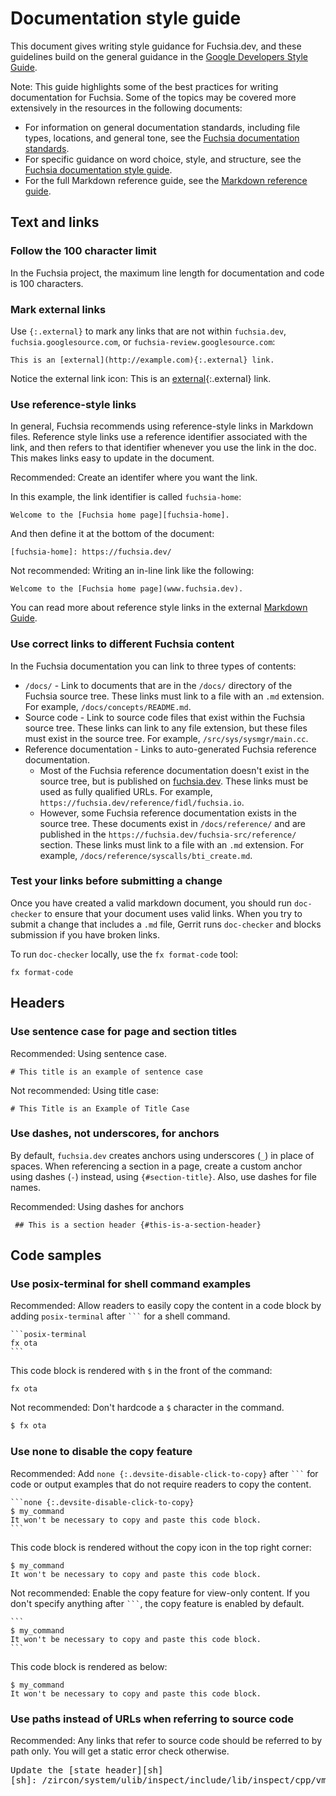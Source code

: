 # Documentation style guide

This document gives writing style guidance for Fuchsia.dev, and these
guidelines build on the general guidance in the [Google Developers Style
Guide][google-dev-doc-style-guide].

Note: This guide highlights some of the best practices for writing
documentation for Fuchsia. Some of the topics may be covered more extensively
in the resources in the following documents:

* For information on general documentation standards, including file types,
  locations, and general tone, see the [Fuchsia documentation
  standards][doc-standard].
* For specific guidance on word choice, style, and structure, see the
  [Fuchsia documentation style guide][style-guide].
* For the full Markdown reference guide, see the
  [Markdown reference guide][markdown-guide].

## Text and links

### Follow the 100 character limit

In the Fuchsia project, the maximum line length for documentation and code is
100 characters.

### Mark external links

Use `{:.external}` to mark any links that are not within `fuchsia.dev`,
`fuchsia.googlesource.com`, or `fuchsia-review.googlesource.com`:

```none
This is an [external](http://example.com){:.external} link.
```

Notice the external link icon: This is an
[external][external-link-example]{:.external} link.

### Use reference-style links

In general, Fuchsia recommends using reference-style links in Markdown files.
Reference style links use a reference identifier associated with the link, and
then refers to that identifier whenever you use the link in the doc. This makes
links easy to update in the document.


<span class="compare-better">Recommended</span>: Create an identifer where you
want the link.

In this example, the link identifier is called `fuchsia-home`:

```none
Welcome to the [Fuchsia home page][fuchsia-home].
```

And then define it at the bottom of the document:

<pre><code>[fuchsia-home]: https://fuchsia.dev/</code></pre>

<span class="compare-worse">Not recommended</span>: Writing an in-line link
like the following:

```none
Welcome to the [Fuchsia home page](www.fuchsia.dev).
```

You can read more about reference style links in the external
[Markdown Guide][markdown-reference-links].

### Use correct links to different Fuchsia content

In the Fuchsia documentation you can link to three types of contents:

* `/docs/` - Link to documents that are in the `/docs/` directory of the Fuchsia
  source tree. These links must link to a file with an `.md` extension. For
  example, `/docs/concepts/README.md`.
* Source code - Link to source code files that exist within the Fuchsia source
  tree. These links can link to any file extension, but these files must exist
  in the source tree. For example, `/src/sys/sysmgr/main.cc`.
* Reference documentation - Links to auto-generated Fuchsia reference
  documentation. 
  * Most of the Fuchsia reference documentation doesn't exist in
    the source tree, but is published on [fuchsia.dev][fuchsia-dev]. These links
    must be used as fully qualified URLs. For example,
    `https://fuchsia.dev/reference/fidl/fuchsia.io`.
  * However, some Fuchsia reference documentation exists in the source
    tree. These documents exist in `/docs/reference/` and are published in the
    `https://fuchsia.dev/fuchsia-src/reference/` section. These links must link
    to a file with an `.md` extension. For example,
    `/docs/reference/syscalls/bti_create.md`.

### Test your links before submitting a change

Once you have created a valid markdown document, you should run `doc-checker`
to ensure that your document uses valid links. When you try to submit a change
that includes a `.md` file, Gerrit runs `doc-checker` and blocks submission if
you have broken links.

To run `doc-checker` locally, use the `fx format-code` tool:

```posix-terminal
fx format-code
```

## Headers

### Use sentence case for page and section titles

<span class="compare-better">Recommended</span>: Using sentence case.

```none
# This title is an example of sentence case
```

<span class="compare-worse">Not recommended</span>: Using title case:

```none
# This Title is an Example of Title Case
```

### Use dashes, not underscores, for anchors

By default, `fuchsia.dev` creates anchors using underscores (`_`) in place of
spaces. When referencing a section in a page, create a custom anchor using
dashes (`-`) instead, using `{#section-title}`. Also, use dashes for file names.

<span class="compare-better">Recommended</span>: Using dashes for anchors

```none
 ## This is a section header {#this-is-a-section-header}
```

## Code samples

### Use posix-terminal for shell command examples

<span class="compare-better">Recommended</span>: Allow readers to easily copy
the content in a code block by adding `posix-terminal` after <code>```</code>
for a shell command.

<pre>
<code>```posix-terminal
fx ota
```</code>
</pre>

This code block is rendered with `$` in the front of the command:

```posix-terminal
fx ota
```

<span class="compare-worse">Not recommended</span>: Don't hardcode a `$`
character in the command.

```sh
$ fx ota
```

### Use none to disable the copy feature

<span class="compare-better">Recommended</span>: Add `none
{:.devsite-disable-click-to-copy}` after <code>```</code> for code or output
examples that do not require readers to copy the content.

<pre>
<code>```none {:.devsite-disable-click-to-copy}
$ my_command
It won't be necessary to copy and paste this code block.
```</code>
</pre>

This code block is rendered without the copy icon in the top right corner:

```none {:.devsite-disable-click-to-copy}
$ my_command
It won't be necessary to copy and paste this code block.
```

<span class="compare-worse">Not recommended</span>: Enable the copy feature for
view-only content. If you don't specify anything after <code>```</code>, the
copy feature is enabled by default.

<pre>
<code>```
$ my_command
It won't be necessary to copy and paste this code block.
```</code>
</pre>

This code block is rendered as below:

```
$ my_command
It won't be necessary to copy and paste this code block.
```

### Use paths instead of URLs when referring to source code

<span class="compare-better">Recommended</span>: Any links that refer to source
code should be referred to by path only. You will get a static error check
otherwise.

<pre>
Update the [state header][sh]
[sh]: /zircon/system/ulib/inspect/include/lib/inspect/cpp/vmo/state.h
</pre>


<!-- Reference links -->

[doc-standard]: /docs/contribute/docs/documentation-standards.md
[style-guide]: /docs/contribute/docs/documentation-style-guide.md
[markdown-guide]: /docs/contribute/docs/markdown.md
[google-dev-doc-style-guide]: https://developers.google.com/style
[markdown-reference-links]: /docs/contribute/docs/markdown.md
[external-link-example]: http://example.com
[fuchsia-dev]: https://fuchsia.dev